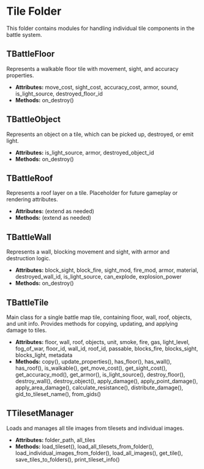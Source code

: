 # Tile Folder

This folder contains modules for handling individual tile components in the battle system.

## TBattleFloor
Represents a walkable floor tile with movement, sight, and accuracy properties.
- **Attributes:** move_cost, sight_cost, accuracy_cost, armor, sound, is_light_source, destroyed_floor_id
- **Methods:** on_destroy()

## TBattleObject
Represents an object on a tile, which can be picked up, destroyed, or emit light.
- **Attributes:** is_light_source, armor, destroyed_object_id
- **Methods:** on_destroy()

## TBattleRoof
Represents a roof layer on a tile. Placeholder for future gameplay or rendering attributes.
- **Attributes:** (extend as needed)
- **Methods:** (extend as needed)

## TBattleWall
Represents a wall, blocking movement and sight, with armor and destruction logic.
- **Attributes:** block_sight, block_fire, sight_mod, fire_mod, armor, material, destroyed_wall_id, is_light_source, can_explode, explosion_power
- **Methods:** on_destroy()

## TBattleTile
Main class for a single battle map tile, containing floor, wall, roof, objects, and unit info. Provides methods for copying, updating, and applying damage to tiles.
- **Attributes:** floor, wall, roof, objects, unit, smoke, fire, gas, light_level, fog_of_war, floor_id, wall_id, roof_id, passable, blocks_fire, blocks_sight, blocks_light, metadata
- **Methods:** copy(), update_properties(), has_floor(), has_wall(), has_roof(), is_walkable(), get_move_cost(), get_sight_cost(), get_accuracy_mod(), get_armor(), is_light_source(), destroy_floor(), destroy_wall(), destroy_object(), apply_damage(), apply_point_damage(), apply_area_damage(), calculate_resistance(), distribute_damage(), gid_to_tileset_name(), from_gids()

## TTilesetManager
Loads and manages all tile images from tilesets and individual images.
- **Attributes:** folder_path, all_tiles
- **Methods:** load_tileset(), load_all_tilesets_from_folder(), load_individual_images_from_folder(), load_all_images(), get_tile(), save_tiles_to_folders(), print_tileset_info()
